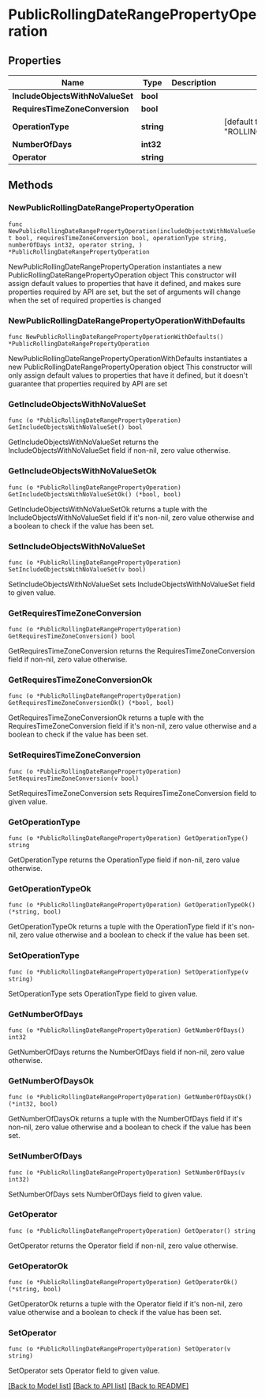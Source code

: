 # PublicRollingDateRangePropertyOperation

## Properties

Name | Type | Description | Notes
------------ | ------------- | ------------- | -------------
**IncludeObjectsWithNoValueSet** | **bool** |  | 
**RequiresTimeZoneConversion** | **bool** |  | 
**OperationType** | **string** |  | [default to "ROLLING_DATE_RANGE"]
**NumberOfDays** | **int32** |  | 
**Operator** | **string** |  | 

## Methods

### NewPublicRollingDateRangePropertyOperation

`func NewPublicRollingDateRangePropertyOperation(includeObjectsWithNoValueSet bool, requiresTimeZoneConversion bool, operationType string, numberOfDays int32, operator string, ) *PublicRollingDateRangePropertyOperation`

NewPublicRollingDateRangePropertyOperation instantiates a new PublicRollingDateRangePropertyOperation object
This constructor will assign default values to properties that have it defined,
and makes sure properties required by API are set, but the set of arguments
will change when the set of required properties is changed

### NewPublicRollingDateRangePropertyOperationWithDefaults

`func NewPublicRollingDateRangePropertyOperationWithDefaults() *PublicRollingDateRangePropertyOperation`

NewPublicRollingDateRangePropertyOperationWithDefaults instantiates a new PublicRollingDateRangePropertyOperation object
This constructor will only assign default values to properties that have it defined,
but it doesn't guarantee that properties required by API are set

### GetIncludeObjectsWithNoValueSet

`func (o *PublicRollingDateRangePropertyOperation) GetIncludeObjectsWithNoValueSet() bool`

GetIncludeObjectsWithNoValueSet returns the IncludeObjectsWithNoValueSet field if non-nil, zero value otherwise.

### GetIncludeObjectsWithNoValueSetOk

`func (o *PublicRollingDateRangePropertyOperation) GetIncludeObjectsWithNoValueSetOk() (*bool, bool)`

GetIncludeObjectsWithNoValueSetOk returns a tuple with the IncludeObjectsWithNoValueSet field if it's non-nil, zero value otherwise
and a boolean to check if the value has been set.

### SetIncludeObjectsWithNoValueSet

`func (o *PublicRollingDateRangePropertyOperation) SetIncludeObjectsWithNoValueSet(v bool)`

SetIncludeObjectsWithNoValueSet sets IncludeObjectsWithNoValueSet field to given value.


### GetRequiresTimeZoneConversion

`func (o *PublicRollingDateRangePropertyOperation) GetRequiresTimeZoneConversion() bool`

GetRequiresTimeZoneConversion returns the RequiresTimeZoneConversion field if non-nil, zero value otherwise.

### GetRequiresTimeZoneConversionOk

`func (o *PublicRollingDateRangePropertyOperation) GetRequiresTimeZoneConversionOk() (*bool, bool)`

GetRequiresTimeZoneConversionOk returns a tuple with the RequiresTimeZoneConversion field if it's non-nil, zero value otherwise
and a boolean to check if the value has been set.

### SetRequiresTimeZoneConversion

`func (o *PublicRollingDateRangePropertyOperation) SetRequiresTimeZoneConversion(v bool)`

SetRequiresTimeZoneConversion sets RequiresTimeZoneConversion field to given value.


### GetOperationType

`func (o *PublicRollingDateRangePropertyOperation) GetOperationType() string`

GetOperationType returns the OperationType field if non-nil, zero value otherwise.

### GetOperationTypeOk

`func (o *PublicRollingDateRangePropertyOperation) GetOperationTypeOk() (*string, bool)`

GetOperationTypeOk returns a tuple with the OperationType field if it's non-nil, zero value otherwise
and a boolean to check if the value has been set.

### SetOperationType

`func (o *PublicRollingDateRangePropertyOperation) SetOperationType(v string)`

SetOperationType sets OperationType field to given value.


### GetNumberOfDays

`func (o *PublicRollingDateRangePropertyOperation) GetNumberOfDays() int32`

GetNumberOfDays returns the NumberOfDays field if non-nil, zero value otherwise.

### GetNumberOfDaysOk

`func (o *PublicRollingDateRangePropertyOperation) GetNumberOfDaysOk() (*int32, bool)`

GetNumberOfDaysOk returns a tuple with the NumberOfDays field if it's non-nil, zero value otherwise
and a boolean to check if the value has been set.

### SetNumberOfDays

`func (o *PublicRollingDateRangePropertyOperation) SetNumberOfDays(v int32)`

SetNumberOfDays sets NumberOfDays field to given value.


### GetOperator

`func (o *PublicRollingDateRangePropertyOperation) GetOperator() string`

GetOperator returns the Operator field if non-nil, zero value otherwise.

### GetOperatorOk

`func (o *PublicRollingDateRangePropertyOperation) GetOperatorOk() (*string, bool)`

GetOperatorOk returns a tuple with the Operator field if it's non-nil, zero value otherwise
and a boolean to check if the value has been set.

### SetOperator

`func (o *PublicRollingDateRangePropertyOperation) SetOperator(v string)`

SetOperator sets Operator field to given value.



[[Back to Model list]](../README.md#documentation-for-models) [[Back to API list]](../README.md#documentation-for-api-endpoints) [[Back to README]](../README.md)


